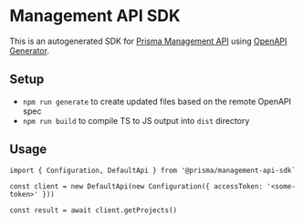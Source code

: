 # Management API SDK

This is an autogenerated SDK for [Prisma Management API](https://api.prisma.io/swagger-editor) using [OpenAPI Generator](https://github.com/OpenAPITools/openapi-generator).

## Setup

- `npm run generate` to create updated files based on the remote OpenAPI spec
- `npm run build` to compile TS to JS output into `dist` directory

## Usage

```
import { Configuration, DefaultApi } from '@prisma/management-api-sdk`

const client = new DefaultApi(new Configuration({ accessToken: '<some-token>' }))

const result = await client.getProjects()
```
